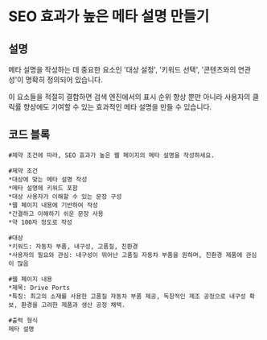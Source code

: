 # SEO 효과가 높은 메타 설명 만들기

## 설명
메타 설명을 작성하는 데 중요한 요소인 '대상 설정', '키워드 선택', '콘텐츠와의 연관성'이 명확히 정의되어 있습니다.

이 요소들을 적절히 결합하면 검색 엔진에서의 표시 순위 향상 뿐만 아니라 사용자의 클릭률 향상에도 기여할 수 있는 효과적인 메타 설명을 만들 수 있습니다.

## 코드 블록

```plaintext
#제약 조건에 따라, SEO 효과가 높은 웹 페이지의 메타 설명을 작성하세요.

#제약 조건
*대상에 맞는 메타 설명 작성
*메타 설명에 키워드 포함
*대상 사용자가 이해할 수 있는 문장 구성
*웹 페이지 내용에 기반하여 작성
*간결하고 이해하기 쉬운 문장 사용
*약 100자 정도로 작성

#대상
*키워드: 자동차 부품, 내구성, 고품질, 친환경
*사용자의 필요와 관심: 내구성이 뛰어난 고품질 자동차 부품을 원하며, 친환경 제품에 관심이 많음

#웹 페이지 내용
*제목: Drive Ports
*특징: 최고의 소재를 사용한 고품질 자동차 부품 제공, 독창적인 제조 공정으로 내구성 확보, 환경을 고려한 제품과 생산 공정 채택.

#출력 형식
메타 설명
```